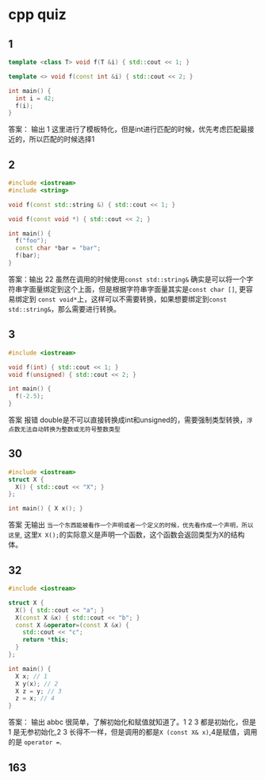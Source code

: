 # cpp quiz

## 1

```c++
template <class T> void f(T &i) { std::cout << 1; }

template <> void f(const int &i) { std::cout << 2; }

int main() {
  int i = 42;
  f(i);
}
```

答案： 输出 1
这里进行了模板特化，但是int进行匹配的时候，优先考虑匹配最接近的，所以匹配的时候选择1

## 2

```c++
#include <iostream>
#include <string>

void f(const std::string &) { std::cout << 1; }

void f(const void *) { std::cout << 2; }

int main() {
  f("foo");
  const char *bar = "bar";
  f(bar);
}
```

答案：输出 22
虽然在调用的时候使用`const std::string&` 确实是可以将一个字符串字面量绑定到这个上面，但是根据字符串字面量其实是`const char []`, 更容易绑定到 `const void*`上，这样可以不需要转换，如果想要绑定到`const std::string&`，那么需要进行转换。

## 3

```c++
#include <iostream>

void f(int) { std::cout << 1; }
void f(unsigned) { std::cout << 2; }

int main() {
  f(-2.5);
}
```

答案 报错
double是不可以直接转换成int和unsigned的，需要强制类型转换，`浮点数无法自动转换为整数或无符号整数类型`

## 30

```c++
#include <iostream>
struct X {
  X() { std::cout << "X"; }
};

int main() { X x(); }
```

答案 无输出
`当一个东西能被看作一个声明或者一个定义的时候，优先看作成一个声明，所以这里`, 这里`X X();`的实际意义是声明一个函数，这个函数会返回类型为X的结构体。

## 32

```c++
#include <iostream>

struct X {
  X() { std::cout << "a"; }
  X(const X &x) { std::cout << "b"; }
  const X &operator=(const X &x) {
    std::cout << "c";
    return *this;
  }
};

int main() {
  X x; // 1
  X y(x); // 2
  X z = y; // 3
  z = x; // 4
}
```

答案： 输出 abbc
很简单，了解初始化和赋值就知道了。1 2 3 都是初始化，但是 1 是无参初始化,2 3 长得不一样，但是调用的都是`X (const X& x)`,4是赋值，调用的是 `operator =`.

## 163

